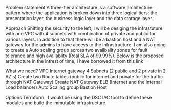Problem statement
A three-tier architecture is a software architecture pattern where the application is broken down into three logical tiers: the presentation layer, the business logic layer and the data storage layer.

Approach
Shifting the security to the left, I will be desiging the infrastuture with one VPC with 4 subnets with combination of private and public for various layers. In addition to that there will be a bastion host and a NAT gateway for the admins to have access to the infrastructure. I am also going to create a Auto scaling group across two availbality zones for fault tolerance and high availablity (Real SLA of 99.99%). Below is the proposed architecture in the intrest of time, I have borrowed it from this link



What we need?
VPC
Internet gateway
4 Subnets (2 public and 2 private in 2 AZ's)
Create two Route tables (public for internet and private for the traffic through NAT Gateway)
Create NAT Gateway
ELB (Internet and the Internal Load balancer)
Auto Scaling group
Bastion Host

Options
Terraform , I would be using the DSC IAC tool to define these modules and build the immutable infrastructure.

